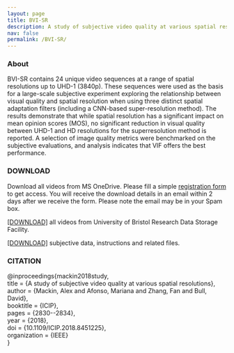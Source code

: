 ```yaml
---
layout: page
title: BVI-SR
description: A study of subjective video quality at various spatial resolutions
nav: false
permalink: /BVI-SR/
---
```


### About

BVI-SR contains 24 unique video sequences at a range of spatial resolutions up to UHD-1 (3840p). These sequences were used as the basis for a large-scale subjective experiment exploring the relationship between visual quality and spatial resolution when using three distinct spatial adaptation filters (including a CNN-based super-resolution method). The results demonstrate that while spatial resolution has a significant impact on mean opinion scores (MOS), no significant reduction in visual quality between UHD-1 and HD resolutions for the superresolution method is reported. A selection of image quality metrics were benchmarked on the subjective evaluations, and analysis indicates that VIF offers the best performance.

### DOWNLOAD

Download all videos from MS OneDrive. Please fill a simple [registration form](https://forms.office.com/e/gtKpYriSMJ) to get access. You will receive the download details in an email within 2 days after we receive the form. Please note the email may be in your Spam box.

[[DOWNLOAD]](https://doi.org/10.5523/bris.1gqlebyalf4ha25k228qxh5rqz) all videos from University of Bristol Research Data Storage Facility. 

[[DOWNLOAD]](https://vilab.blogs.bristol.ac.uk/files/2020/03/BVI-SR_instructions.zip) subjective data, instructions and related files.

### CITATION

@inproceedings{mackin2018study,<br>
  title = {A study of subjective video quality at various spatial resolutions},<br>
  author = {Mackin, Alex and Afonso, Mariana and Zhang, Fan and Bull, David},<br>
  booktitle = {ICIP},<br>
  pages = {2830--2834},<br>
  year = {2018},<br>
  doi = {10.1109/ICIP.2018.8451225},<br>
  organization = {IEEE}<br>
}